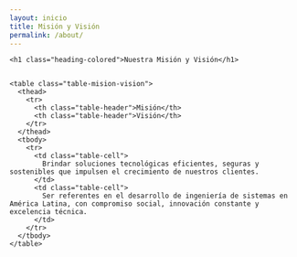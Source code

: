 ```yaml
---
layout: inicio
title: Misión y Visión
permalink: /about/
---
```



<div class="wrapper">

  
  <main class="page-content">

    
    <h1 class="heading-colored">Nuestra Misión y Visión</h1>

   
    <table class="table-mision-vision">
      <thead>
        <tr>
          <th class="table-header">Misión</th>
          <th class="table-header">Visión</th>
        </tr>
      </thead>
      <tbody>
        <tr>
          <td class="table-cell">
            Brindar soluciones tecnológicas eficientes, seguras y sostenibles que impulsen el crecimiento de nuestros clientes.
          </td>
          <td class="table-cell">
            Ser referentes en el desarrollo de ingeniería de sistemas en América Latina, con compromiso social, innovación constante y excelencia técnica.
          </td>
        </tr>
      </tbody>
    </table>

  </main>
</div>
